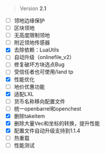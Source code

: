  > Version **2.1**

 - [ ] 领地边缘保护
 - [ ] 区块领地
 - [ ] 无高度限制领地
 - [ ] 附近领地传感器
 - [x] 去除依赖：LuaUtils
 - [ ] 自动升级（onlinefile_v2）
 - [ ] 修复破坏方块选点Bug
 - [ ] 受信任者也可使用/land tp
 - [x] 性能优化
 - [ ] 地价优惠功能
 - [x] 适配LXL
 - [ ] 货币名称移向配置文件
 - [ ] 统一openbarrel和openchest
 - [x] 删除takeitem
 - [x] 删除大量Vec和坐标的转换，提升性能
 - [x] 配置文件自动升级支持到1.1.4
 - [ ] 热重载
 - [ ] 性能测试
